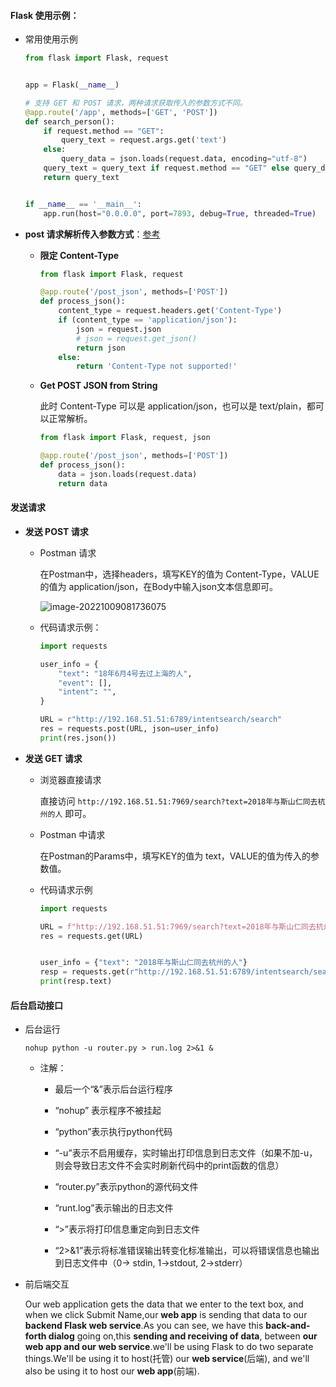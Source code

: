 #### Flask 使用示例：

- 常用使用示例

  ```python
  from flask import Flask, request
  
  
  app = Flask(__name__)
  
  # 支持 GET 和 POST 请求，两种请求获取传入的参数方式不同。
  @app.route('/app', methods=['GET', 'POST'])
  def search_person():
      if request.method == "GET":
          query_text = request.args.get('text')
      else:
          query_data = json.loads(request.data, encoding="utf-8")
      query_text = query_text if request.method == "GET" else query_data["text"]
      return query_text
  
  
  if __name__ == '__main__':
      app.run(host="0.0.0.0", port=7893, debug=True, threaded=True)
  ```
  
  
  
- **post 请求解析传入参数方式**：[参考](https://stackabuse.com/how-to-get-and-parse-http-post-body-in-flask-json-and-form-data/)

  - **限定 Content-Type** 

    ```python
    from flask import Flask, request
    
    @app.route('/post_json', methods=['POST'])
    def process_json():
        content_type = request.headers.get('Content-Type')
        if (content_type == 'application/json'):
            json = request.json
            # json = request.get_json()
            return json
        else:
            return 'Content-Type not supported!'
    ```

  - **Get POST JSON from String**

    此时  Content-Type 可以是 application/json，也可以是 text/plain，都可以正常解析。

    ```python
    from flask import Flask, request, json
    
    @app.route('/post_json', methods=['POST'])
    def process_json():
        data = json.loads(request.data)
        return data
    ```

    

#### 发送请求

- **发送 POST 请求**

  - Postman 请求

    在Postman中，选择headers，填写KEY的值为 Content-Type，VALUE的值为 application/json，在Body中输入json文本信息即可。

    ![image-20221009081736075](C:\Users\千江映月\AppData\Roaming\Typora\typora-user-images\image-20221009081736075.png)

  - 代码请求示例：

    ```python
    import requests
    
    user_info = {
        "text": "18年6月4号去过上海的人",
        "event": [],
        "intent": "",
    }
    
    URL = r"http://192.168.51.51:6789/intentsearch/search"
    res = requests.post(URL, json=user_info)
    print(res.json())
    ```

- **发送 GET 请求**

  - 浏览器直接请求

    直接访问 `http://192.168.51.51:7969/search?text=2018年与斯山仁同去杭州的人`  即可。

  - Postman 中请求

    在Postman的Params中，填写KEY的值为 text，VALUE的值为传入的参数值。

  - 代码请求示例

    ```python
    import requests
    
    URL = f"http://192.168.51.51:7969/search?text=2018年与斯山仁同去杭州的人"
    res = requests.get(URL)
    
    
    user_info = {"text": "2018年与斯山仁同去杭州的人"}
    resp = requests.get(r"http://192.168.51.51:6789/intentsearch/search",params=user_info)
    print(resp.text)
    ```

#### 后台启动接口

- 后台运行

  ```shell
  nohup python -u router.py > run.log 2>&1 &
  ```

  - 注解：

    - 最后一个“&”表示后台运行程序

    - “nohup” 表示程序不被挂起

    - “python”表示执行python代码

    - “-u”表示不启用缓存，实时输出打印信息到日志文件（如果不加-u，则会导致日志文件不会实时刷新代码中的print函数的信息）

    - “router.py”表示python的源代码文件

    - “runt.log”表示输出的日志文件

    - “>”表示将打印信息重定向到日志文件

    - “2>&1”表示将标准错误输出转变化标准输出，可以将错误信息也输出到日志文件中（0-> stdin, 1->stdout, 2->stderr）

- 前后端交互

  Our web application gets the data that we enter to the text box, and when we click Submit Name,our **web app** is sending that data to our **backend Flask web service**.As you can see, we have this **back-and-forth dialog** going on,this **sending and receiving of data**, between **our web app and our web service**.we'll be using Flask to do two separate things.We'll be using it to host(托管) our **web service**(后端), and we'll also be using it to host our **web app**(前端).

